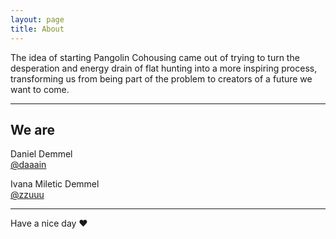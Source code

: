 ```yaml
---
layout: page
title: About
---
```


The idea of starting Pangolin Cohousing came out of trying to turn the desperation and energy drain of flat hunting into a more inspiring process, transforming us from being part of the problem to creators of a future we want to come.

----

## We are

Daniel Demmel  
[@daaain](https://twitter.com/daaain)

Ivana Miletic Demmel  
[@zzuuu](https://twitter.com/zzuuu)

----

Have a nice day ♥
